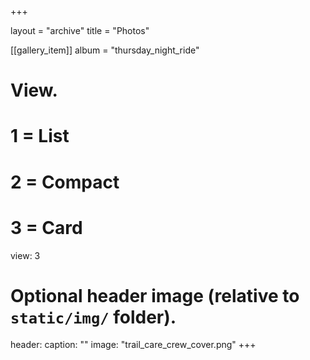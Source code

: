 +++

layout = "archive"
title = "Photos"

[[gallery_item]]
  album = "thursday_night_ride"

# View.
#   1 = List
#   2 = Compact
#   3 = Card
view: 3

# Optional header image (relative to `static/img/` folder).
header:
  caption: ""
  image: "trail_care_crew_cover.png"
+++
